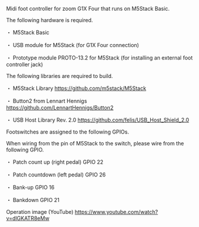 Midi foot controller for zoom G1X Four that runs on M5Stack Basic.

The following hardware is required.

・ M5Stack Basic

・ USB module for M5Stack (for G1X Four connection)

・ Prototype module PROTO-13.2 for M5Stack (for installing an external foot controller jack)

The following libraries are required to build.

・ M5Stack Library https://github.com/m5stack/M5Stack

・ Button2 from Lennart Hennigs https://github.com/LennartHennigs/Button2

・ USB Host Library Rev. 2.0 https://github.com/felis/USB_Host_Shield_2.0

Footswitches are assigned to the following GPIOs.

When wiring from the pin of M5Stack to the switch, please wire from the following GPIO.

・ Patch count up (right pedal) GPIO 22

・ Patch countdown (left pedal) GPIO 26

・ Bank-up GPIO 16

・ Bankdown GPIO 21

Operation image (YouTube) https://www.youtube.com/watch?v=dlGKATR8eMw
